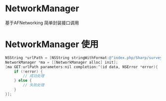 # NetworkManager
基于AFNetworking 简单封装接口调用

# NetworkManager 使用
```objective-c
NSString *urlPath = [NSString stringWithFormat:@"index.php/Sharp/surveyList/page/%d",1];
NetworkManager *ma = [[NetworkManager alloc] init];
[ma GET:urlPath parameters:nil completion:^(id data, NSError *error){
    if (!error) {
        // 成功处理
    } else {
        // 失败处理
    }
}];
```
